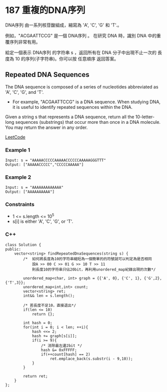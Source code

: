 # 187 重複的DNA序列

DNA序列 由一系列核苷酸組成，縮寫為 'A', 'C', 'G' 和 'T'.。

例如，"ACGAATTCCG" 是一個 DNA序列 。
在研究 DNA 時，識別 DNA 中的重覆序列非常有用。

給定一個表示 DNA序列 的字符串 s ，返回所有在 DNA 分子中出現不止一次的 長度為 10 的序列(子字符串)。你可以按 任意順序 返回答案。

##  Repeated DNA Sequences

The DNA sequence is composed of a series of nucleotides abbreviated as 'A', 'C', 'G', and 'T'.

* For example, "ACGAATTCCG" is a DNA sequence.
When studying DNA, it is useful to identify repeated sequences within the DNA.

Given a string s that represents a DNA sequence, return all the 10-letter-long sequences (substrings) that occur more than once in a DNA molecule. You may return the answer in any order.


[LeetCode](https://leetcode.cn/problems/repeated-dna-sequences/)


### Example 1

```
Input: s = "AAAAACCCCCAAAAACCCCCCAAAAAGGGTTT"
Output: ["AAAAACCCCC","CCCCCAAAAA"]
```

### Example 2

```
Input: s = "AAAAAAAAAAAAA"
Output: ["AAAAAAAAAA"]
```

### Constraints

* 1 <= s.length <= 10<sup>5</sup>
* s[i] is either 'A', 'C', 'G', or 'T'.

### C++ 

```
class Solution {
public:
    vector<string> findRepeatedDnaSequences(string s) {
        /*  如何將長度為10的字符串縮短為一個簡單的的符號就可以判定為是否相同
            設A >> 00 C >> 01 G >> 10 T >> 11
            則長度10的字符串只佔20bit，再利用unordered_map紀錄出現的次數*/

        unordered_map<char, int> graph = {{'A', 0}, {'C', 1}, {'G',2}, {'T',3}};
        unordered_map<int,int> count;
        vector<string> ret;
        int&& len = s.length();

        /* 若長度不足10，直接退出*/
        if(len <= 10)
            return {};
        
        int hash = 0;
        for(int i = 0; i < len; ++i){
            hash <<= 2;
            hash += graph[s[i]];
            if(i >= 9){
                /* 消除最左邊2bit */
                hash &= 0xFFFFF;
                if(++count[hash] == 2)
                    ret.emplace_back(s.substr(i - 9,10));                
            }
        }

        return ret;
    }
};
```
